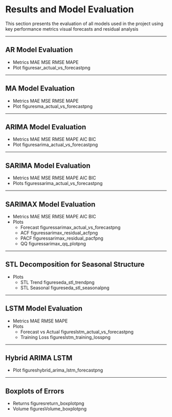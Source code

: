 #  Results and Model Evaluation

This section presents the evaluation of all models used in the project using key performance metrics visual forecasts and residual analysis

---

## AR Model Evaluation

- Metrics MAE MSE RMSE MAPE
- Plot figuresar_actual_vs_forecastpng

---

## MA Model Evaluation

- Metrics MAE MSE RMSE MAPE
- Plot figuresma_actual_vs_forecastpng

---

## ARIMA Model Evaluation

- Metrics MAE MSE RMSE MAPE AIC BIC
- Plot figuresarima_actual_vs_forecastpng

---

## SARIMA Model Evaluation

- Metrics MAE MSE RMSE MAPE AIC BIC
- Plots figuressarima_actual_vs_forecastpng

---

## SARIMAX Model Evaluation

- Metrics MAE MSE RMSE MAPE AIC BIC
- Plots
  - Forecast figuressarimax_actual_vs_forecastpng
  - ACF figuressarimax_residual_acfpng
  - PACF figuressarimax_residual_pacfpng
  - QQ figuressarimax_qq_plotpng

---

## STL Decomposition for Seasonal Structure

- Plots
  - STL Trend figureseda_stl_trendpng
  - STL Seasonal figureseda_stl_seasonalpng

---

## LSTM Model Evaluation

- Metrics MAE RMSE MAPE
- Plots
  - Forecast vs Actual figureslstm_actual_vs_forecastpng
  - Training Loss figureslstm_training_losspng

---

## Hybrid ARIMA  LSTM

- Plot figureshybrid_arima_lstm_forecastpng

---

## Boxplots of Errors

- Returns figuresreturn_boxplotpng
- Volume figuresVolume_boxplotpng